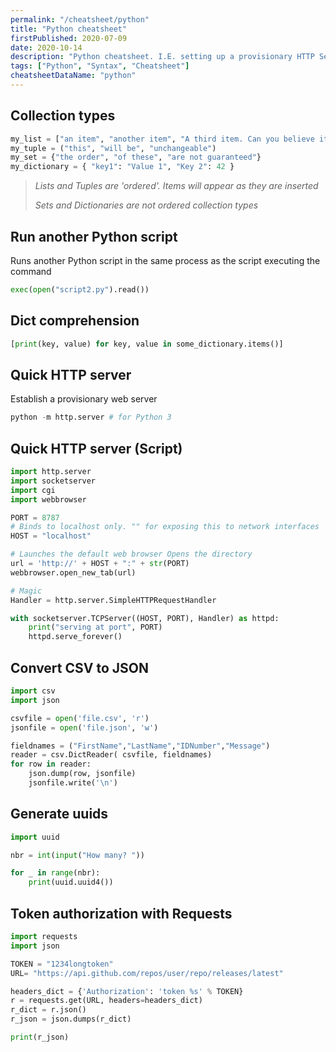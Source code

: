 ```yaml
---
permalink: "/cheatsheet/python"
title: "Python cheatsheet"
firstPublished: 2020-07-09
date: 2020-10-14
description: "Python cheatsheet. I.E. setting up a provisionary HTTP Server."
tags: ["Python", "Syntax", "Cheatsheet"]
cheatsheetDataName: "python"
---
```


## Collection types
```python
my_list = ["an item", "another item", "A third item. Can you believe it?"]
my_tuple = ("this", "will be", "unchangeable")
my_set = {"the order", "of these", "are not guaranteed"}
my_dictionary = { "key1": "Value 1", "Key 2": 42 }
```

>*Lists and Tuples are 'ordered'. Items will appear as they are inserted*
>
>*Sets and Dictionaries are not ordered collection types*

## Run another Python script
Runs another Python script in the same process as the script executing the command
```python
exec(open("script2.py").read())
```

## Dict comprehension
```python
[print(key, value) for key, value in some_dictionary.items()]
```

## Quick HTTP server
Establish a provisionary web server
```python
python -m http.server # for Python 3
```

## Quick HTTP server (Script)

```python
import http.server
import socketserver
import cgi
import webbrowser

PORT = 8787
# Binds to localhost only. "" for exposing this to network interfaces
HOST = "localhost" 

# Launches the default web browser Opens the directory
url = 'http://' + HOST + ":" + str(PORT)
webbrowser.open_new_tab(url)

# Magic
Handler = http.server.SimpleHTTPRequestHandler

with socketserver.TCPServer((HOST, PORT), Handler) as httpd:
    print("serving at port", PORT)
    httpd.serve_forever()
```

## Convert CSV to JSON
```python
import csv
import json

csvfile = open('file.csv', 'r')
jsonfile = open('file.json', 'w')

fieldnames = ("FirstName","LastName","IDNumber","Message")
reader = csv.DictReader( csvfile, fieldnames)
for row in reader:
    json.dump(row, jsonfile)
    jsonfile.write('\n')
```

## Generate uuids
```python
import uuid

nbr = int(input("How many? "))

for _ in range(nbr):
    print(uuid.uuid4())
```

## Token authorization with Requests

```python
import requests
import json

TOKEN = "1234longtoken"
URL= "https://api.github.com/repos/user/repo/releases/latest"

headers_dict = {'Authorization': 'token %s' % TOKEN}
r = requests.get(URL, headers=headers_dict)
r_dict = r.json()
r_json = json.dumps(r_dict)

print(r_json)
```
